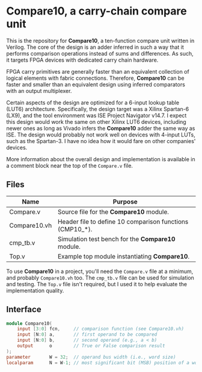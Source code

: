# Compare10, a carry-chain compare unit
This is the repository for **Compare10**, a ten-function compare unit written in Verilog.  The core of the design is an adder inferred in such a way that it performs comparison operations instead of sums and differences.  As such, it targets FPGA devices with dedicated carry chain hardware.

FPGA carry primitives are generally faster than an equivalent collection of logical elements with fabric connections.  Therefore, **Compare10** can be faster and smaller than an equivalent design using inferred comparators with an output multiplexer.

Certain aspects of the design are optimized for a 6-input lookup table (LUT6) architecture.  Specifically, the design target was a Xilinx Spartan-6 (LX9), and the tool environment was ISE Project Navigator v14.7.  I expect this design would work the same on other Xilinx LUT6 devices, including newer ones as long as Vivado infers the **Compare10** adder the same way as ISE.  The design would probably not work well on devices with 4-input LUTs, such as the Spartan-3.  I have no idea how it would fare on other companies' devices.

More information about the overall design and implementation is available in a comment block near the top of the `Compare.v` file.

## Files
Name | Purpose
---- | -------
Compare.v    | Source file for the **Compare10** module.
Compare10.vh | Header file to define 10 comparison functions (CMP10_\*).
cmp_tb.v     | Simulation test bench for the **Compare10** module.
Top.v        | Example top module instantiating **Compare10**.

To use **Compare10** in a project, you'll need the `Compare.v` file at a minimum, and probably `Compare10.vh` too.  The `cmp_tb.v` file can be used for simulation and testing.  The `Top.v` file isn't required, but I used it to help evaluate the implementation quality.

## Interface
```Verilog
module Compare10(
    input [3:0] fcn,     // comparison function (see Compare10.vh)
    input [N:0] a,       // first operand to be compared
    input [N:0] b,       // second operand (e.g., a < b)
    output      o        // True or False comparison result
);
parameter       W = 32;  // operand bus width (i.e., word size)
localparam      N = W-1; // most significant bit (MSB) position of a word
```
